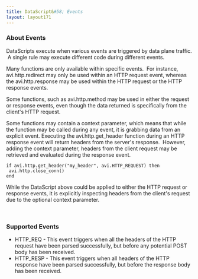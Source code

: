 ```yaml
---
title: DataScript&#58; Events
layout: layout171
---
```

### About Events

DataScripts execute when various events are triggered by data plane traffic.  A single rule may execute different code during different events.

Many functions are only available within specific events.  For instance, avi.http.redirect may only be used within an HTTP request event, whereas the avi.http.response may be used within the HTTP request or the HTTP response events.

Some functions, such as avi.http.method may be used in either the request or response events, even though the data returned is specifically from the client's HTTP request.

Some functions may contain a context parameter, which means that while the function may be called during any event, it is grabbing data from an explicit event. Executing the avi.http.get_header function during an HTTP response event will return headers from the server's response.  However, adding the context parameter, headers from the client request may be retrieved and evaluated during the response event.

<pre><code class="language-lua">if avi.http.get_header("my_header", avi.HTTP_REQUEST) then
 avi.http.close_conn()
end</code></pre>  

While the DataScript above could be applied to either the HTTP request or response events, it is explicitly inspecting headers from the client's request due to the optional context parameter.

 

### Supported Events

* HTTP_REQ - This event triggers when all the headers of the HTTP request have been parsed successfully, but before any potential POST body has been received. 
* HTTP_RESP - This event triggers when all headers of the HTTP response have been parsed successfully, but before the response body has been received. 